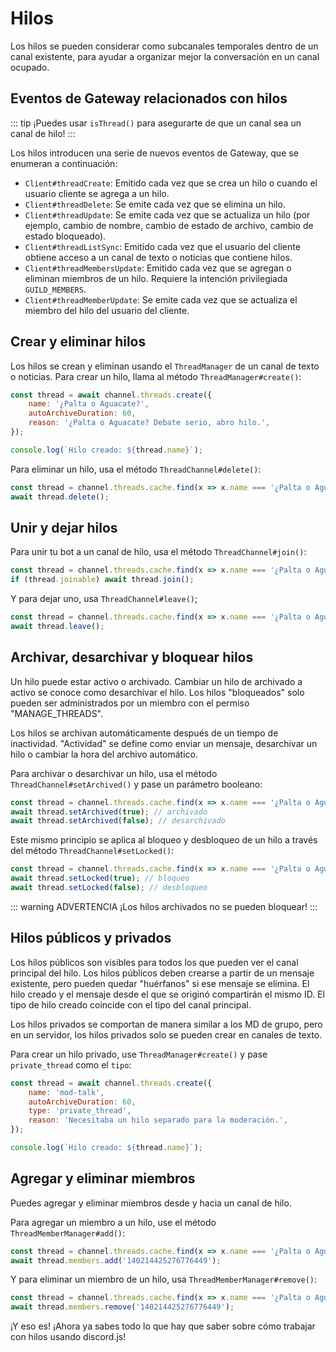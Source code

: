 # Hilos

Los hilos se pueden considerar como subcanales temporales dentro de un canal existente, para ayudar a organizar mejor la conversación en un canal ocupado.

## Eventos de Gateway relacionados con hilos

::: tip
¡Puedes usar `isThread()` para asegurarte de que un canal sea un canal de hilo!
:::

Los hilos introducen una serie de nuevos eventos de Gateway, que se enumeran a continuación:

- `Client#threadCreate`: Emitido cada vez que se crea un hilo o cuando el usuario cliente se agrega a un hilo.
- `Client#threadDelete`: Se emite cada vez que se elimina un hilo.
- `Client#threadUpdate`: Se emite cada vez que se actualiza un hilo (por ejemplo, cambio de nombre, cambio de estado de archivo, cambio de estado bloqueado).
- `Client#threadListSync`: Emitido cada vez que el usuario del cliente obtiene acceso a un canal de texto o noticias que contiene hilos.
- `Client#threadMembersUpdate`: Emitido cada vez que se agregan o eliminan miembros de un hilo. Requiere la intención privilegiada `GUILD_MEMBERS`.
- `Client#threadMemberUpdate`: Se emite cada vez que se actualiza el miembro del hilo del usuario del cliente.

## Crear y eliminar hilos

Los hilos se crean y eliminan usando el `ThreadManager` de un canal de texto o noticias.
Para crear un hilo, llama al método `ThreadManager#create()`:

<!-- eslint-skip -->

```js
const thread = await channel.threads.create({
	name: '¿Palta o Aguacate?',
	autoArchiveDuration: 60,
	reason: '¿Palta o Aguacate? Debate serio, abro hilo.',
});

console.log(`Hilo creado: ${thread.name}`);
```
Para eliminar un hilo, usa el método `ThreadChannel#delete()`:

<!-- eslint-skip -->

```js
const thread = channel.threads.cache.find(x => x.name === '¿Palta o Aguacate?');
await thread.delete();
```

## Unir y dejar hilos

Para unir tu bot a un canal de hilo, usa el método `ThreadChannel#join()`:

<!-- eslint-skip -->

```js
const thread = channel.threads.cache.find(x => x.name === '¿Palta o Aguacate?');
if (thread.joinable) await thread.join();
```

Y para dejar uno, usa `ThreadChannel#leave()`;

<!-- eslint-skip -->

```js
const thread = channel.threads.cache.find(x => x.name === '¿Palta o Aguacate?');
await thread.leave();
```
## Archivar, desarchivar y bloquear hilos

Un hilo puede estar activo o archivado. Cambiar un hilo de archivado a activo se conoce como desarchivar el hilo. Los hilos "bloqueados" solo pueden ser administrados por un miembro con el permiso "MANAGE_THREADS".

Los hilos se archivan automáticamente después de un tiempo de inactividad. "Actividad" se define como enviar un mensaje, desarchivar un hilo o cambiar la hora del archivo automático.

Para archivar o desarchivar un hilo, usa el método `ThreadChannel#setArchived()` y pase un parámetro booleano:

<!-- eslint-skip -->

```js
const thread = channel.threads.cache.find(x => x.name === '¿Palta o Aguacate?');
await thread.setArchived(true); // archivado
await thread.setArchived(false); // desarchivado
```


Este mismo principio se aplica al bloqueo y desbloqueo de un hilo a través del método `ThreadChannel#setLocked()`:

<!-- eslint-skip -->

```js 
const thread = channel.threads.cache.find(x => x.name === '¿Palta o Aguacate?');
await thread.setLocked(true); // bloqueo
await thread.setLocked(false); // desbloqueo
```

::: warning ADVERTENCIA
¡Los hilos archivados no se pueden bloquear!
:::

## Hilos públicos y privados

Los hilos públicos son visibles para todos los que pueden ver el canal principal del hilo. Los hilos públicos deben crearse a partir de un mensaje existente, pero pueden quedar "huérfanos" si ese mensaje se elimina. El hilo creado y el mensaje desde el que se originó compartirán el mismo ID. El tipo de hilo creado coincide con el tipo del canal principal.

Los hilos privados se comportan de manera similar a los MD de grupo, pero en un servidor, los hilos privados solo se pueden crear en canales de texto.

Para crear un hilo privado, use `ThreadManager#create()` y pase `private_thread` como el `tipo`:

<!-- eslint-skip -->

```js {4}
const thread = await channel.threads.create({
	name: 'mod-talk',
	autoArchiveDuration: 60,
	type: 'private_thread',
	reason: 'Necesitaba un hilo separado para la moderación.',
});

console.log(`Hilo creado: ${thread.name}`);
```

## Agregar y eliminar miembros

Puedes agregar y eliminar miembros desde y hacia un canal de hilo.

Para agregar un miembro a un hilo, use el método `ThreadMemberManager#add()`:

<!-- eslint-skip -->

```js
const thread = channel.threads.cache.find(x => x.name === '¿Palta o Aguacate?');
await thread.members.add('140214425276776449');
```

Y para eliminar un miembro de un hilo, usa `ThreadMemberManager#remove()`:

<!-- eslint-skip -->

```js
const thread = channel.threads.cache.find(x => x.name === '¿Palta o Aguacate?');
await thread.members.remove('140214425276776449');
```
¡Y eso es! ¡Ahora ya sabes todo lo que hay que saber sobre cómo trabajar con hilos usando discord.js!
